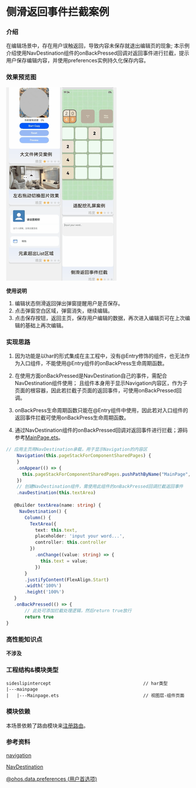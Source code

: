  # 侧滑返回事件拦截案例

### 介绍

  在编辑场景中，存在用户误触返回，导致内容未保存就退出编辑页的现象;
  本示例介绍使用NavDestination组件的onBackPressed回调对返回事件进行拦截，提示用户保存编辑内容，并使用preferences实例持久化保存内容。

### 效果预览图

 <img src="../../product/entry/src/main/resources/base/media/side_slip_Intercept.gif" width="300">

**使用说明**
1. 编辑状态侧滑返回弹出弹窗提醒用户是否保存。
2. 点击弹窗空白区域，弹窗消失，继续编辑。
3. 点击保存按钮，返回主页，保存用户编辑的数据，再次进入编辑页可在上次编辑的基础上再次编辑。

### 实现思路

1. 因为功能是以har的形式集成在主工程中，没有@Entry修饰的组件，也无法作为入口组件，不能使用@Entry组件的onBackPress生命周期函数。

2. 在使用方面onBackPressed是NavDestination自己的事件，需配合NavDestination组件使用；
   且组件本身用于显示Navigation内容区，作为子页面的根容器，因此若拦截子页面的返回事件，可使用onBackPressed回调。

3. onBackPress生命周期函数只能在@Entry组件中使用，因此若对入口组件的返回事件拦截可使用onBackPress生命周期函数。

4. 通过NavDestination组件的onBackPressed回调对返回事件进行拦截；源码参考[MainPage.ets](src/main/ets/components/MainPage.ets)。

  ```ts
  // 应用主页用NavDestination承载，用于显示Navigation的内容区
      Navigation(this.pageStackForComponentSharedPages) {
      }
      .onAppear(() => {
        this.pageStackForComponentSharedPages.pushPathByName("MainPage", null, false);
      })
      // 创建NavDestination组件，需使用此组件的onBackPressed回调拦截返回事件
      .navDestination(this.textArea)
      
     @Builder textArea(name: string) {
       NavDestination() {
         Column() {
           TextArea({
             text: this.text,
             placeholder: 'input your word...',
             controller: this.controller
           })
             .onChange((value: string) => {
               this.text = value;
             })
         }
         .justifyContent(FlexAlign.Start)
         .width('100%')
         .height('100%')
     }
     .onBackPressed(() => {
         // 此处可添加拦截处理逻辑，然后return true放行
         return true
  }
  ```


### 高性能知识点

**不涉及**

### 工程结构&模块类型

   ```
   sideslipintercept                                   // har类型
   |---mainpage
   |   |---Mainpage.ets                                // 视图层-组件页面 
   ```

### 模块依赖

本场景依赖了路由模块来[注册路由](../routermodule/src/main/ets/router/DynamicsRouter.ets)。

### 参考资料

[navigation](https://developer.huawei.com/consumer/cn/doc/harmonyos-references/ts-basic-components-navigation-0000001821000861)

[NavDestination](https://developer.huawei.com/consumer/cn/doc/harmonyos-references/ts-basic-components-navdestination-0000001774280918)

[@ohos.data.preferences (用户首选项)](https://developer.harmonyos.com/cn/docs/documentation/doc-references-V2/js-apis-data-preferences-0000001580026194-V2)
